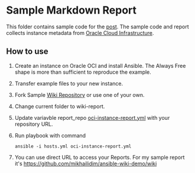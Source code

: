 # Sample Markdown Report 

This folder contains sample code for the [post](https://chronicler.tech/ansible-markdown-reports).
The sample code and report collects instance metadata from [Oracle Cloud Infrastructure](https://cloud.google.com).

## How to use
1. Create an instance on Oracle OCI and install Ansible.
 The Always Free shape is more than sufficient to reproduce the example. 
2. Transfer example files to your new instance.
3. Fork Sample [Wiki Repository](https://github.com/mikhailidim/ansible-wiki-demo.git) or use one of your own.   
4. Change current folder to wiki-report.
5. Update variavble report_repo [oci-instance-report.yml](/wiki-report/oci-instance-report.yml#L5) with your repository URL. 
6. Run playbook with command 

    ```ansible -i hosts.yml oci-instance-report.yml``` 
7. You can use direct URL to access your Reports. For my sample report it's https://github.com/mikhailidim/ansible-wiki-demo/wiki 
